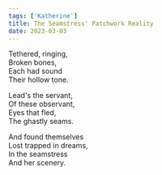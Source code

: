 ```yaml
---  
tags: ['Katherine']
title: The Seamstress' Patchwork Reality
date: 2023-03-03
---
```


Tethered, ringing,  
Broken bones,  
Each had sound  
Their hollow tone.

Lead's the servant,  
Of these observant,  
Eyes that fled,  
The ghastly seams.

And found themselves  
Lost trapped in dreams,  
In the seamstress  
And her scenery.
